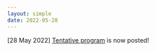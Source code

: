 ```yaml
---
layout: simple
date: 2022-05-28
---
```

[28 May 2022] [Tentative program](#program) is now posted!

